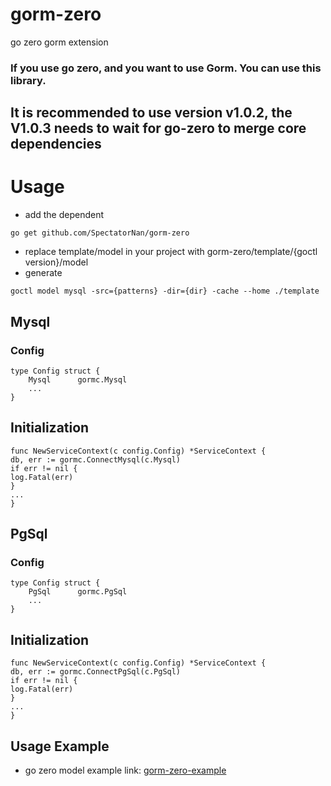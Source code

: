 # gorm-zero
 go zero gorm extension

### If you use go zero, and you want to use Gorm. You can use this library.

## It is recommended to use version v1.0.2, the V1.0.3 needs to wait for go-zero to merge core dependencies

# Usage

- add the dependent
```shell
go get github.com/SpectatorNan/gorm-zero
```
- replace  template/model in your project with gorm-zero/template/{goctl version}/model
- generate
```shell
goctl model mysql -src={patterns} -dir={dir} -cache --home ./template
```

## Mysql
### Config
```golang 
type Config struct {
	Mysql      gormc.Mysql
	...
}
```
## Initialization
```golang
func NewServiceContext(c config.Config) *ServiceContext {
db, err := gormc.ConnectMysql(c.Mysql)
if err != nil {
log.Fatal(err)
}
...
}
```

## PgSql
### Config
```golang 
type Config struct {
    PgSql      gormc.PgSql
	...
}
```
## Initialization
```golang
func NewServiceContext(c config.Config) *ServiceContext {
db, err := gormc.ConnectPgSql(c.PgSql)
if err != nil {
log.Fatal(err)
}
...
}
```

## Usage Example
- go zero model example link: [gorm-zero-example](https://github.com/SpectatorNan/gorm-zero-example)
